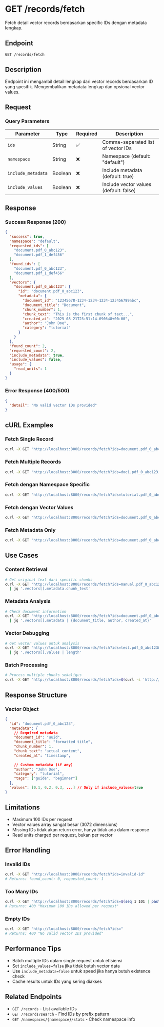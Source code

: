 # GET /records/fetch

Fetch detail vector records berdasarkan specific IDs dengan metadata lengkap.

## Endpoint
```
GET /records/fetch
```

## Description
Endpoint ini mengambil detail lengkap dari vector records berdasarkan ID yang spesifik. Mengembalikan metadata lengkap dan opsional vector values.

## Request

### Query Parameters
| Parameter | Type | Required | Description |
|-----------|------|----------|-------------|
| `ids` | String | ✅ | Comma-separated list of vector IDs |
| `namespace` | String | ❌ | Namespace (default: "default") |
| `include_metadata` | Boolean | ❌ | Include metadata (default: true) |
| `include_values` | Boolean | ❌ | Include vector values (default: false) |

## Response

### Success Response (200)
```json
{
  "success": true,
  "namespace": "default",
  "requested_ids": [
    "document.pdf_0_abc123",
    "document.pdf_1_def456"
  ],
  "found_ids": [
    "document.pdf_0_abc123", 
    "document.pdf_1_def456"
  ],
  "vectors": {
    "document.pdf_0_abc123": {
      "id": "document.pdf_0_abc123",
      "metadata": {
        "document_id": "12345678-1234-1234-1234-123456789abc",
        "document_title": "Document",
        "chunk_number": 1,
        "chunk_text": "This is the first chunk of text...",
        "created_at": "2025-08-21T23:51:14.090648+00:00",
        "author": "John Doe",
        "category": "tutorial"
      }
    }
  },
  "found_count": 2,
  "requested_count": 2,
  "include_metadata": true,
  "include_values": false,
  "usage": {
    "read_units": 1
  }
}
```

### Error Response (400/500)
```json
{
  "detail": "No valid vector IDs provided"
}
```

## cURL Examples

### Fetch Single Record
```bash
curl -X GET "http://localhost:8000/records/fetch?ids=document.pdf_0_abc123"
```

### Fetch Multiple Records
```bash
curl -X GET "http://localhost:8000/records/fetch?ids=doc1.pdf_0_abc123,doc1.pdf_1_def456,doc2.pdf_0_ghi789"
```

### Fetch dengan Namespace Specific
```bash
curl -X GET "http://localhost:8000/records/fetch?ids=tutorial.pdf_0_abc123&namespace=production"
```

### Fetch dengan Vector Values
```bash
curl -X GET "http://localhost:8000/records/fetch?ids=document.pdf_0_abc123&include_values=true"
```

### Fetch Metadata Only
```bash
curl -X GET "http://localhost:8000/records/fetch?ids=document.pdf_0_abc123&include_metadata=true&include_values=false"
```

## Use Cases

### Content Retrieval
```bash
# Get original text dari specific chunks
curl -X GET "http://localhost:8000/records/fetch?ids=manual.pdf_0_abc123,manual.pdf_1_def456" \
  | jq '.vectors[].metadata.chunk_text'
```

### Metadata Analysis
```bash
# Check document information
curl -X GET "http://localhost:8000/records/fetch?ids=document.pdf_0_abc123" \
  | jq '.vectors[].metadata | {document_title, author, created_at}'
```

### Vector Debugging
```bash
# Get vector values untuk analysis
curl -X GET "http://localhost:8000/records/fetch?ids=test.pdf_0_abc123&include_values=true" \
  | jq '.vectors[].values | length'
```

### Batch Processing
```bash
# Process multiple chunks sekaligus
curl -X GET "http://localhost:8000/records/fetch?ids=$(curl -s 'http://localhost:8000/records?prefix=document.pdf&limit=5' | jq -r '.vector_ids | join(",")')"
```

## Response Structure

### Vector Object
```json
{
  "id": "document.pdf_0_abc123",
  "metadata": {
    // Required metadata
    "document_id": "uuid",
    "document_title": "formatted title",
    "chunk_number": 1,
    "chunk_text": "actual content",
    "created_at": "timestamp",
    
    // Custom metadata (if any)
    "author": "John Doe",
    "category": "tutorial",
    "tags": ["guide", "beginner"]
  },
  "values": [0.1, 0.2, 0.3, ...] // Only if include_values=true
}
```

## Limitations
- Maximum 100 IDs per request
- Vector values array sangat besar (3072 dimensions)
- Missing IDs tidak akan return error, hanya tidak ada dalam response
- Read units charged per request, bukan per vector

## Error Handling

### Invalid IDs
```bash
curl -X GET "http://localhost:8000/records/fetch?ids=invalid-id"
# Returns: found_count: 0, requested_count: 1
```

### Too Many IDs
```bash
curl -X GET "http://localhost:8000/records/fetch?ids=$(seq 1 101 | paste -sd,)"
# Returns: 400 "Maximum 100 IDs allowed per request"
```

### Empty IDs
```bash
curl -X GET "http://localhost:8000/records/fetch?ids="
# Returns: 400 "No valid vector IDs provided"
```

## Performance Tips
- Batch multiple IDs dalam single request untuk efisiensi
- Set `include_values=false` jika tidak butuh vector data
- Use `include_metadata=false` untuk speed jika hanya butuh existence check
- Cache results untuk IDs yang sering diakses

## Related Endpoints
- `GET /records` - List available IDs
- `GET /records/search` - Find IDs by prefix pattern
- `GET /namespaces/{namespace}/stats` - Check namespace info